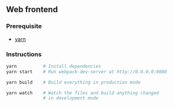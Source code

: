 Web frontend
--------

### Prerequisite
- [yarn](https://yarnpkg.com/)

### Instructions
```bash
yarn          # Install dependencies
yarn start    # Run webpack-dev-server at http://0.0.0.0:8080

yarn build    # Build everything in production mode

yarn watch    # Watch the files and build anything changed
              # in development mode
```
